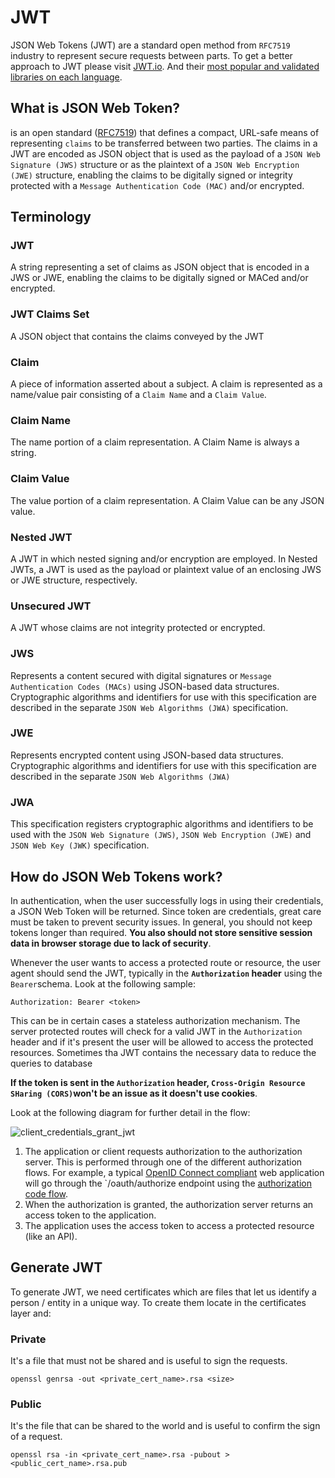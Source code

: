 # JWT

JSON Web Tokens (JWT) are a standard open method from `RFC7519` industry to represent secure requests between parts. To get a better approach to JWT please visit [JWT.io](https://jwt.io/). And their [most popular and validated libraries on each language](https://jwt.io/libraries).

## What is JSON Web Token?

is an open standard ([RFC7519](https://datatracker.ietf.org/doc/html/rfc7519)) that defines a compact, URL-safe means of representing `claims` to be transferred between two parties. The claims in a JWT are encoded as JSON object that is used as the payload of a `JSON Web Signature (JWS)` structure or as the plaintext of a `JSON Web Encryption (JWE)` structure, enabling the claims to be digitally signed or integrity protected with a `Message Authentication Code (MAC)` and/or encrypted.

## Terminology

### JWT

A string representing a set of claims as JSON object that is encoded in a JWS or JWE, enabling the claims to be digitally signed or MACed and/or encrypted.

### JWT Claims Set

A JSON object that contains the claims conveyed by the JWT

### Claim

A piece of information asserted about a subject. A claim is represented as a name/value pair consisting of a `Claim Name` and a `Claim Value`.

### Claim Name

The name portion of a claim representation.  A Claim Name is
always a string.

### Claim Value

The value portion of a claim representation.  A Claim Value can be
any JSON value.

### Nested JWT

A JWT in which nested signing and/or encryption are employed.  In
Nested JWTs, a JWT is used as the payload or plaintext value of an
enclosing JWS or JWE structure, respectively.

### Unsecured JWT

A JWT whose claims are not integrity protected or encrypted.

### JWS

Represents a content secured with digital signatures or `Message Authentication Codes (MACs)` using JSON-based data structures. Cryptographic algorithms and identifiers for use with this specification are described in the separate `JSON Web Algorithms (JWA)` specification.

### JWE

Represents encrypted content using JSON-based data structures. Cryptographic algorithms and identifiers for use with this specification are described in the separate `JSON Web Algorithms (JWA)`

### JWA

This specification registers cryptographic algorithms and identifiers to be used with the `JSON Web Signature (JWS)`, `JSON Web Encryption (JWE)` and `JSON Web Key (JWK)` specification.

## How do JSON Web Tokens work?

In authentication, when the user successfully logs in using their credentials, a JSON Web Token will be returned. Since token are credentials, great care must be taken to prevent security issues. In general, you should not keep tokens longer than required. **You also should not store sensitive session data in browser storage due to lack of security**.

Whenever the user wants to access a protected route or resource, the user agent should send the JWT, typically in the **`Authorization` header** using the `Bearer`schema. Look at the following sample:

```shell
Authorization: Bearer <token>
```

This can be in certain cases a stateless authorization mechanism. The server protected routes will check for a valid JWT in the `Authorization` header and if it's present the user will be allowed to access the protected resources. Sometimes tha JWT contains the necessary data to reduce the queries to database

**If the token is sent in the `Authorization` header, `Cross-Origin Resource SHaring (CORS)`won't be an issue as it doesn't use cookies**.

Look at the following diagram for further detail in the flow:

![client_credentials_grant_jwt](https://cdn.auth0.com/website/jwt/introduction/client-credentials-grant.png)

1. The application or client requests authorization to the authorization server. This is performed through one of the different authorization flows. For example, a typical [OpenID Connect compliant](https://openid.net/developers/how-connect-works/) web application will go through the `/oauth/authorize endpoint using the [authorization code flow](https://openid.net/specs/openid-connect-core-1_0.html#CodeFlowAuth).
2. When the authorization is granted, the authorization server returns an access token to the application.
3. The application uses the access token to access a protected resource (like an API).

## Generate JWT

To generate JWT, we need certificates which are files that let us identify a person / entity in a unique way. To create them locate in the certificates layer and:

### Private

It's a file that must not be shared and is useful to sign the requests.

```shell
openssl genrsa -out <private_cert_name>.rsa <size>
```

### Public

It's the file that can be shared to the world and is useful to confirm the sign of a request.

```shell
openssl rsa -in <private_cert_name>.rsa -pubout > <public_cert_name>.rsa.pub
```
